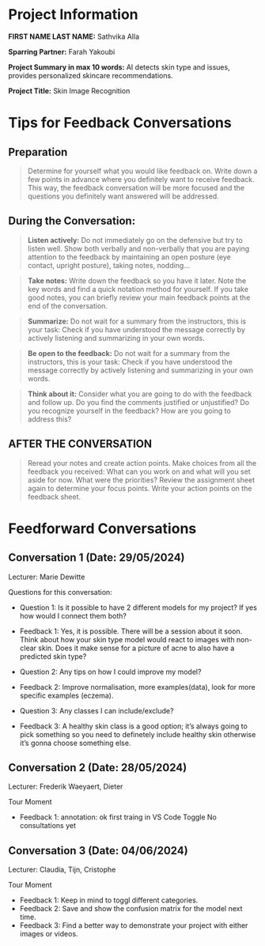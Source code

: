 # Project Information

**FIRST NAME LAST NAME:** Sathvika Alla

**Sparring Partner:** Farah Yakoubi

**Project Summary in max 10 words:**  AI detects skin type and issues, provides personalized skincare recommendations.

**Project Title:** Skin Image Recognition

# Tips for Feedback Conversations

## Preparation

> Determine for yourself what you would like feedback on. Write down a few points in advance where you definitely want to receive feedback. This way, the feedback conversation will be more focused and the questions you definitely want answered will be addressed.

## During the Conversation:

> **Listen actively:** Do not immediately go on the defensive but try to listen well. Show both verbally and non-verbally that you are paying attention to the feedback by maintaining an open posture (eye contact, upright posture), taking notes, nodding...

> **Take notes:** Write down the feedback so you have it later. Note the key words and find a quick notation method for yourself. If you take good notes, you can briefly review your main feedback points at the end of the conversation.

> **Summarize:** Do not wait for a summary from the instructors, this is your task: Check if you have understood the message correctly by actively listening and summarizing in your own words.

> **Be open to the feedback:** Do not wait for a summary from the instructors, this is your task: Check if you have understood the message correctly by actively listening and summarizing in your own words.

> **Think about it:** Consider what you are going to do with the feedback and follow up. Do you find the comments justified or unjustified? Do you recognize yourself in the feedback? How are you going to address this?

## AFTER THE CONVERSATION

> Reread your notes and create action points. Make choices from all the feedback you received: What can you work on and what will you set aside for now. What were the priorities? Review the assignment sheet again to determine your focus points. Write your action points on the feedback sheet.

# Feedforward Conversations

## Conversation 1 (Date: 29/05/2024)

Lecturer: Marie Dewitte

Questions for this conversation:

- Question 1: Is it possible to have 2 different models for my project? If yes how would I connect them both?
- Feedback 1: Yes, it is possible. There will be a session about it soon. Think about how your skin type model would react to images with non-clear skin. Does it make sense for a picture of acne to also have a predicted skin type?

- Question 2: Any tips on how I could improve my model?
- Feedback 2: Improve normalisation, more examples(data), look for more specific examples (eczema).

- Question 3: Any classes I can include/exclude?
- Feedback 3: A healthy skin class is a good option; it’s always going to pick something so you need to definetely include healthy skin otherwise it’s gonna choose something else.

## Conversation 2 (Date: 28/05/2024)

Lecturer: Frederik Waeyaert, Dieter

Tour Moment

- Feedback 1: annotation: ok first traing in VS Code Toggle No consultations yet

## Conversation 3 (Date: 04/06/2024)

Lecturer: Claudia, Tijn, Cristophe

Tour Moment

- Feedback 1: Keep in mind to toggl different categories.
- Feedback 2: Save and show the confusion matrix for the model next time.
- Feedback 3: Find a better way to demonstrate your project with either images or videos.
